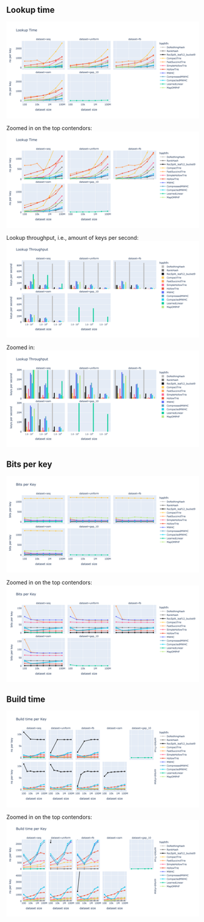 ## Lookup time
![lookup time](https://github.com/DominikHorn/exotic-hashing/raw/7b02e22ac7369115ec83aa9ea8e3188edc5d693f/results/lookup_time.png)

Zoomed in on the top contendors:
![zoomed lookup time](https://github.com/DominikHorn/exotic-hashing/raw/7b02e22ac7369115ec83aa9ea8e3188edc5d693f/results/zoomed_lookup_time.png)

Lookup throughput, i.e., amount of keys per second:
![lookup throughput](https://github.com/DominikHorn/exotic-hashing/raw/7b02e22ac7369115ec83aa9ea8e3188edc5d693f/results/lookup_throughput.png)

Zoomed in:
![zoomed lookup throughput](https://github.com/DominikHorn/exotic-hashing/raw/7b02e22ac7369115ec83aa9ea8e3188edc5d693f/results/zoomed_lookup_throughput.png)

## Bits per key
![bits per key](https://github.com/DominikHorn/exotic-hashing/raw/7b02e22ac7369115ec83aa9ea8e3188edc5d693f/results/bits_per_key.png)

Zoomed in on the top contendors:
![zoomed bits per key](https://github.com/DominikHorn/exotic-hashing/raw/7b02e22ac7369115ec83aa9ea8e3188edc5d693f/results/zoomed_bits_per_key.png)

## Build time
![build time](https://github.com/DominikHorn/exotic-hashing/raw/7b02e22ac7369115ec83aa9ea8e3188edc5d693f/results/build_time.png)

Zoomed in on the top contendors:
![zoomed build time](https://github.com/DominikHorn/exotic-hashing/raw/7b02e22ac7369115ec83aa9ea8e3188edc5d693f/results/zoomed_build_time.png)